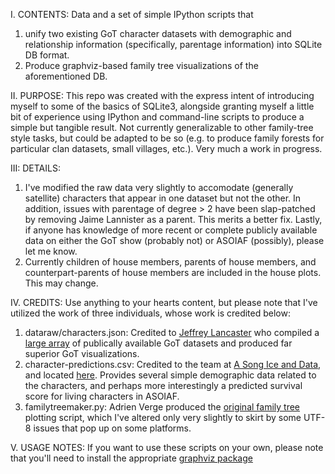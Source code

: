 I. CONTENTS: Data and a set of simple IPython scripts that
  1. unify two existing GoT character datasets with demographic and relationship information (specifically, parentage information) into SQLite DB format. 
  2. Produce graphviz-based family tree visualizations of the aforementioned DB.
 
II. PURPOSE: This repo was created with the express intent of introducing myself to some of the basics of SQLite3, alongside granting myself a little bit of experience using IPython and command-line scripts to produce a simple but tangible result.  Not currently generalizable to other family-tree style tasks, but could be adapted to be so (e.g. to produce family forests for particular clan datasets, small villages, etc.).  Very much a work in progress.

III: DETAILS:
  1. I've modified the raw data very slightly to accomodate (generally satellite) characters that appear in one dataset but not the other.  In addition, issues with parentage of degree > 2 have been slap-patched by removing Jaime Lannister as a parent.  This merits a better fix.
Lastly, if anyone has knowledge of more recent or complete publicly available data on either the GoT show (probably not) or ASOIAF (possibly), please let me know.
  2. Currently children of house members, parents of house members, and counterpart-parents of house members are included in the house plots.  This may change.

IV. CREDITS: Use anything to your hearts content, but please note that I've utilized the work of three individuals, whose work is credited below:
  1. dataraw/characters.json: Credited to [Jeffrey Lancaster](jeffrey.lancaster@gmail.com) who compiled a [large array](https://github.com/jeffreylancaster/game-of-thrones)
of publically available GoT datasets and produced far superior GoT visualizations.
  2. character-predictions.csv: Credited to the team at [A Song Ice and Data](https://got.show/), and located [here](https://data.world/data-society/game-of-thrones).  Provides several simple demographic data related to the characters, and perhaps more interestingly a predicted survival score for living characters in ASOIAF.
  3. familytreemaker.py: Adrien Verge produced the [original family tree](https://github.com/adrienverge/familytreemaker) plotting script, which I've altered only very slightly to skirt by some UTF-8 issues that pop up on some platforms.

V. USAGE NOTES: 
If you want to use these scripts on your own, please note that you'll need to install the appropriate [graphviz package](https://www.graphviz.org/download/)
